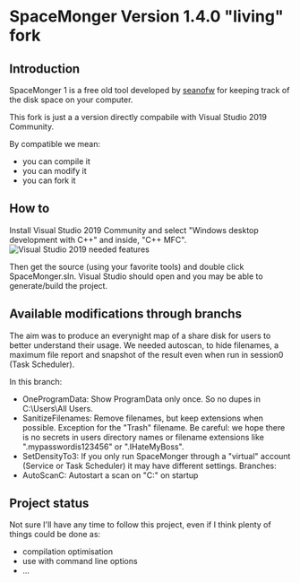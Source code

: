 # SpaceMonger Version 1.4.0 "living" fork

## Introduction

SpaceMonger 1 is a free old tool developed by [seanofw](https://github.com/seanofw) for keeping track of the disk space on your computer.

This fork is just a a version directly compabile with Visual Studio 2019 Community.

By compatible we mean:
* you can compile it
* you can modify it
* you can fork it

## How to

Install Visual Studio 2019 Community and select "Windows desktop development with C++" and inside, "C++ MFC".
![Visual Studio 2019 needed features](VS2019ModifyScreen.png?raw=true "Visual Studio 2019 needed features")

Then get the source (using your favorite tools) and double click SpaceMonger.sln. Visual Studio should open and you may be able to generate/build the project.

## Available modifications through branchs

The aim was to produce an everynight map of a share disk for users to better understand their usage. We needed autoscan, to hide filenames, a maximum file report and snapshot of the result even when run in session0 (Task Scheduler).

In this branch:
* OneProgramData: Show ProgramData only once. So no dupes in C:\Users\All Users\.
* SanitizeFilenames: Remove filenames, but keep extensions when possible. Exception for the "Trash" filename. Be careful: we hope there is no secrets in users directory names or filename extensions like ".mypasswordis123456" or ".IHateMyBoss".
* SetDensityTo3: If you only run SpaceMonger through a "virtual" account (Service or Task Scheduler) it may have different settings.
Branches:
* AutoScanC: Autostart a scan on "C:" on startup

## Project status

Not sure I'll have any time to follow this project, even if I think plenty of things could be done as:
* compilation optimisation
* use with command line options
* ...
